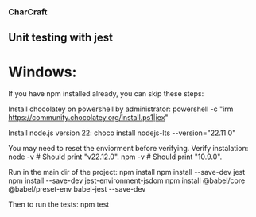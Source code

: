 ### CharCraft



## Unit testing with jest

# Windows:
If you have npm installed already, you can skip these steps:

Install chocolatey on powershell by administrator:
powershell -c "irm https://community.chocolatey.org/install.ps1|iex"

Install node.js version 22:
choco install nodejs-lts --version="22.11.0"

You may need to reset the enviorment before verifying.
Verify instalation:
node -v     # Should print "v22.12.0".
npm -v      # Should print "10.9.0".

Run in the main dir of the project:
npm install
npm install --save-dev jest
npm install --save-dev jest-environment-jsdom
npm install @babel/core @babel/preset-env babel-jest --save-dev

Then to run the tests:
npm test